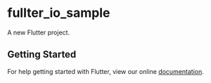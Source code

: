 # fullter_io_sample

A new Flutter project.

## Getting Started

For help getting started with Flutter, view our online
[documentation](https://flutter.io/).
